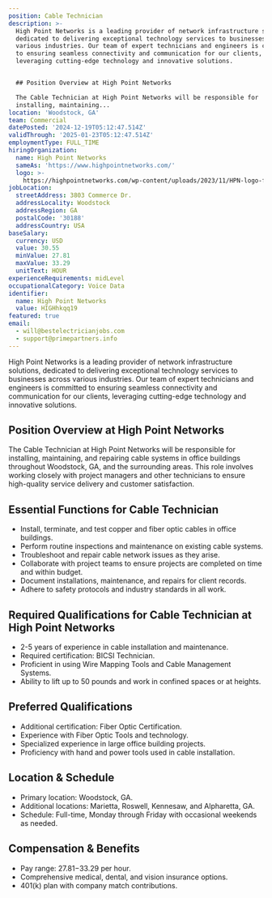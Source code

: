 ```yaml
---
position: Cable Technician
description: >-
  High Point Networks is a leading provider of network infrastructure solutions,
  dedicated to delivering exceptional technology services to businesses across
  various industries. Our team of expert technicians and engineers is committed
  to ensuring seamless connectivity and communication for our clients,
  leveraging cutting-edge technology and innovative solutions.


  ## Position Overview at High Point Networks

  The Cable Technician at High Point Networks will be responsible for
  installing, maintaining...
location: 'Woodstock, GA'
team: Commercial
datePosted: '2024-12-19T05:12:47.514Z'
validThrough: '2025-01-23T05:12:47.514Z'
employmentType: FULL_TIME
hiringOrganization:
  name: High Point Networks
  sameAs: 'https://www.highpointnetworks.com/'
  logo: >-
    https://highpointnetworks.com/wp-content/uploads/2023/11/HPN-logo-fullColor-rgb.svg
jobLocation:
  streetAddress: 3803 Commerce Dr.
  addressLocality: Woodstock
  addressRegion: GA
  postalCode: '30188'
  addressCountry: USA
baseSalary:
  currency: USD
  value: 30.55
  minValue: 27.81
  maxValue: 33.29
  unitText: HOUR
experienceRequirements: midLevel
occupationalCategory: Voice Data
identifier:
  name: High Point Networks
  value: HIGHhkqq19
featured: true
email:
  - will@bestelectricianjobs.com
  - support@primepartners.info
---
```




High Point Networks is a leading provider of network infrastructure solutions, dedicated to delivering exceptional technology services to businesses across various industries. Our team of expert technicians and engineers is committed to ensuring seamless connectivity and communication for our clients, leveraging cutting-edge technology and innovative solutions.

## Position Overview at High Point Networks
The Cable Technician at High Point Networks will be responsible for installing, maintaining, and repairing cable systems in office buildings throughout Woodstock, GA, and the surrounding areas. This role involves working closely with project managers and other technicians to ensure high-quality service delivery and customer satisfaction.

## Essential Functions for Cable Technician
- Install, terminate, and test copper and fiber optic cables in office buildings.
- Perform routine inspections and maintenance on existing cable systems.
- Troubleshoot and repair cable network issues as they arise.
- Collaborate with project teams to ensure projects are completed on time and within budget.
- Document installations, maintenance, and repairs for client records.
- Adhere to safety protocols and industry standards in all work.

## Required Qualifications for Cable Technician at High Point Networks
- 2-5 years of experience in cable installation and maintenance.
- Required certification: BICSI Technician.
- Proficient in using Wire Mapping Tools and Cable Management Systems.
- Ability to lift up to 50 pounds and work in confined spaces or at heights.

## Preferred Qualifications
- Additional certification: Fiber Optic Certification.
- Experience with Fiber Optic Tools and technology.
- Specialized experience in large office building projects.
- Proficiency with hand and power tools used in cable installation.

## Location & Schedule
- Primary location: Woodstock, GA.
- Additional locations: Marietta, Roswell, Kennesaw, and Alpharetta, GA.
- Schedule: Full-time, Monday through Friday with occasional weekends as needed.

## Compensation & Benefits
- Pay range: $27.81-$33.29 per hour.
- Comprehensive medical, dental, and vision insurance options.
- 401(k) plan with company match contributions.
